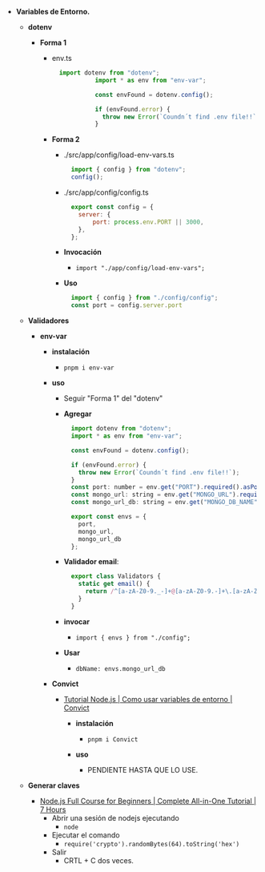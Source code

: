 - **Variables de Entorno.**
    - **dotenv**
      - **Forma 1**
        - env.ts
          ```js
            import dotenv from "dotenv";
					  import * as env from "env-var";

					  const envFound = dotenv.config();

					  if (envFound.error) {
					    throw new Error(`Coundn´t find .env file!!`);
					  }
          ```

        - **Forma 2**
          - ./src/app/config/load-env-vars.ts
            ```js
              import { config } from "dotenv";
              config();
            ```
          - ./src/app/config/config.ts
            ```js
              export const config = {
                server: {
                    port: process.env.PORT || 3000,
                },
              };
            ```
          - **Invocación**
            - <code>import "./app/config/load-env-vars";</code>

          - **Uso**
            ```js
              import { config } from "./config/config";
              const port = config.server.port
            ```

    - **Validadores**
      - **env-var**
        - **instalación**
          - <code>pnpm i env-var</code>

        - **uso**
          - Seguir "Forma 1" del "dotenv"
          - **Agregar**
            ```js
              import dotenv from "dotenv";
              import * as env from "env-var";

              const envFound = dotenv.config();

              if (envFound.error) {
                throw new Error(`Coundn´t find .env file!!`);
              }
              const port: number = env.get("PORT").required().asPortNumber();
              const mongo_url: string = env.get("MONGO_URL").required().asString();
              const mongo_url_db: string = env.get("MONGO_DB_NAME").required().asString();

              export const envs = {
                port,
                mongo_url,
                mongo_url_db
              };

            ```
          - **Validador email**:
              ```js
                export class Validators {
                  static get email() {
                    return /^[a-zA-Z0-9._-]+@[a-zA-Z0-9.-]+\.[a-zA-Z]{2,6}$/;
                  }
                }
              ```

          - **invocar**
            - <code>import { envs } from "./config";</code>

          - **Usar**
            - <code>dbName: envs.mongo_url_db</code>


        - **Convict**
            - [Tutorial Node.js | Como usar variables de entorno | Convict](https://www.youtube.com/watch?v=gbxVxYAOVv4)
                - **instalación**
                    - <code>pnpm i Convict</code>

                - **uso**
                    - PENDIENTE HASTA QUE LO USE.

  - **Generar claves**
    - [Node.js Full Course for Beginners | Complete All-in-One Tutorial | 7 Hours](https://www.youtube.com/watch?v=f2EqECiTBL8&t=12228s)
      - Abrir una sesión de nodejs ejecutando
        - <code>node</code>
      - Ejecutar el comando
        - <code>require('crypto').randomBytes(64).toString('hex')</code>
      - Salir
        - CRTL + C dos veces.
